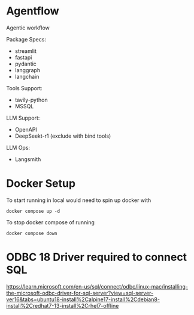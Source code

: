 # Agentflow
Agentic workflow

Package Specs:
- streamlit
- fastapi
- pydantic
- langgraph
- langchain

Tools Support:
- tavily-python
- MSSQL

LLM Support:
- OpenAPI
- DeepSeekt-r1 (exclude with bind tools)

LLM Ops:
- Langsmith

# Docker Setup
To start running in local would need to spin up docker with
```
docker compose up -d
```

To stop docker compose of running
```
docker compose down
```

# ODBC 18 Driver required to connect SQL
https://learn.microsoft.com/en-us/sql/connect/odbc/linux-mac/installing-the-microsoft-odbc-driver-for-sql-server?view=sql-server-ver16&tabs=ubuntu18-install%2Calpine17-install%2Cdebian8-install%2Credhat7-13-install%2Crhel7-offline